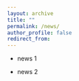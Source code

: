 ```yaml
---
layout: archive
title: ""
permalink: /news/
author_profile: false
redirect_from:
---
```


- news 1

- news 2

